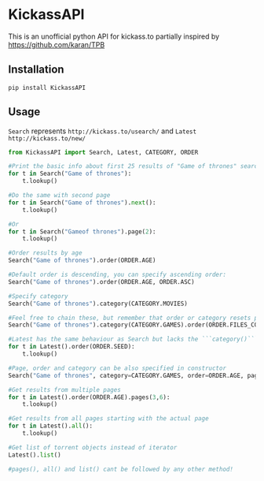 KickassAPI
==========
This is an unofficial python API for kickass.to partially inspired by https://github.com/karan/TPB

Installation
-----------

```
pip install KickassAPI
```

Usage
-----

```Search``` represents ```http://kickass.to/usearch/``` and ```Latest``` ```http://kickass.to/new/```  

```python
from KickassAPI import Search, Latest, CATEGORY, ORDER

#Print the basic info about first 25 results of "Game of thrones" search
for t in Search("Game of thrones"):
    t.lookup()

#Do the same with second page
for t in Search("Game of thrones").next():
    t.lookup()

#Or
for t in Search("Gameof thrones").page(2):
    t.lookup()

#Order results by age
Search("Game of thrones").order(ORDER.AGE)

#Default order is descending, you can specify ascending order:
Search("Game of thrones").order(ORDER.AGE, ORDER.ASC)

#Specify category
Search("Game of thrones").category(CATEGORY.MOVIES)

#Feel free to chain these, but remember that order or category resets page to 1
Search("Game of thrones").category(CATEGORY.GAMES).order(ORDER.FILES_COUNT).next()

#Latest has the same behaviour as Search but lacks the ```category()``` method and has no query string
for t in Latest().order(ORDER.SEED):
    t.lookup()

#Page, order and category can be also specified in constructor
Search("Game of thrones", category=CATEGORY.GAMES, order=ORDER.AGE, page=5)

#Get results from multiple pages
for t in Latest().order(ORDER.AGE).pages(3,6):
    t.lookup()

#Get results from all pages starting with the actual page
for t in Latest().all():
    t.lookup()

#Get list of torrent objects instead of iterator
Latest().list()

#pages(), all() and list() cant be followed by any other method!

```
